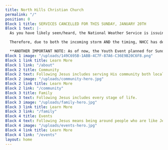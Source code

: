 ```yaml
---
title: North Hills Christian Church
permalink: "/"
position: 0
Block 1 title: SERVICES CANCELLED FOR THIS SUNDAY, JANUARY 20TH
Block 1 text: |-
  As you have likely seen/heard, the National Weather Service is issuing a Winter Storm Watch for this weekend.  We are being told it will involve combinations of freezing rain, ice, and substantial snowfall.

  Therefore, due to both the incoming storm AND the timing, NHCC has decided to CANCEL CHURCH SERVICE THIS Sunday morning, January 20, 2019. We believe it is in the best interest of the church community to consider the potential safety risks incurred by having a service. This early decision not only gives us ample time to communicate and prevent anyone from making an unnecessary trip, but it also helps to ease the burden of the ongoing renovations, as some of our contractors in the building today will be taking care of moving the pews for us.

  **ANOTHER IMPORTANT NOTE: As of now, the Youth Event planned for Sunday evening WILL still happen. We will notify individuals by email of there is a change.**
Block 1 image: "/uploads/149C695B-1ABB-4C7F-87A6-C36E9B20C6F8.png"
Block 1 link title: Learn More
Block 1 link: "/about"
Block 2 title: Community
Block 2 text: Following Jesus includes serving His community both locally and globally.
Block 2 image: "/uploads/community-hero.jpg"
Block 2 link title: Learn More
Block 2 link: "/community"
Block 3 title: Family
Block 3 text: Following Jesus includes every stage of life.
Block 3 image: "/uploads/family-hero.jpg"
Block 3 link title: Learn More
Block 3 link: "/family"
Block 4 title: Events
Block 4 text: Following Jesus means being around people who are like Jesus.
Block 4 image: "/uploads/events-hero.jpg"
Block 4 link title: Learn More
Block 4 link: "/events"
layout: home
---
```


